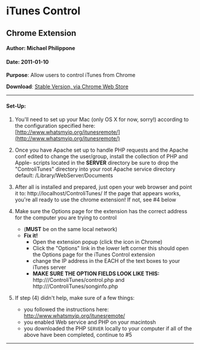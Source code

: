 # iTunes Control 

## Chrome Extension

#### Author: Michael Philippone

#### Date: 2011-01-10

**Purpose**: Allow users to control iTunes from Chrome 

**Download**: [Stable Version, via Chrome Web Store](http://goo.gl/2jHUr)

--------------------------------------------------------------------

#### Set-Up:
1. You'll need to set up your Mac (only OS X for now, sorry!) 
according to the configuration specified here: 
[http://www.whatsmyip.org/itunesremote/](http://www.whatsmyip.org/itunesremote/)

2. Once you have Apache set up to handle PHP requests and the
Apache conf edited to change the user/group, install the
collection of PHP and Apple- scripts located in the **SERVER**
directory be sure to drop the "ControliTunes" directory into your
root Apache service directory
		default: /Library/WebServer/Documents

3. After all is installed and prepared, just open
your web browser and point it to:
http://localhost/ControliTunes/
If the page that appears works, you're all ready to
use the chrome extension!
If not, see #4 below


4. Make sure the Options page for the extension has the correct
address for the computer you are trying to control
	* (**MUST** be on the same local network)	
	* **Fix it!**
		* Open the extension popup (click the icon in Chrome)
		* Click the "Options" link in the lower left corner
this should open the Options page for the iTunes Control extension
		* change the IP address in the EACH of the text boxes to your iTunes server
		* **MAKE SURE THE OPTION FIELDS LOOK LIKE THIS:**
				http://<YOUR COMPUTER IP HERE>/ControliTunes/control.php
				and
				http://<YOUR COMPUTER IP HERE>/ControliTunes/songinfo.php

4. If step (4) didn't help, make sure of a few things:
	* you followed the instructions here: http://www.whatsmyip.org/itunesremote/
	* you enabled Web service and PHP on your macintosh
	* you downloaded the PHP `SERVER` locally to your computer
if all of the above have been completed, continue to #5

--------------------------------------------------------------------